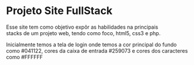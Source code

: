 # Projeto Site FullStack

Esse site tem como objetivo expôr as habilidades na principais<br>
stacks de um projeto web, tendo como foco, html5, css3 e php.

Inicialmente temos a tela de login onde temos a cor principal do fundo<br>
como #041122, cores da caixa de entrada #259073 e cores dos caracteres<br>
como #FFFFFF
